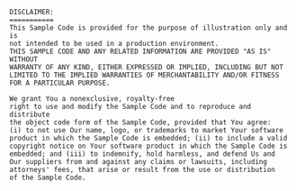     DISCLAIMER:
    ===========
    This Sample Code is provided for the purpose of illustration only and is
    not intended to be used in a production environment.  
    THIS SAMPLE CODE AND ANY RELATED INFORMATION ARE PROVIDED "AS IS" WITHOUT
    WARRANTY OF ANY KIND, EITHER EXPRESSED OR IMPLIED, INCLUDING BUT NOT
    LIMITED TO THE IMPLIED WARRANTIES OF MERCHANTABILITY AND/OR FITNESS
    FOR A PARTICULAR PURPOSE.  

    We grant You a nonexclusive, royalty-free
    right to use and modify the Sample Code and to reproduce and distribute
    the object code form of the Sample Code, provided that You agree:
    (i) to not use Our name, logo, or trademarks to market Your software
    product in which the Sample Code is embedded; (ii) to include a valid
    copyright notice on Your software product in which the Sample Code is
    embedded; and (iii) to indemnify, hold harmless, and defend Us and
    Our suppliers from and against any claims or lawsuits, including
    attorneys' fees, that arise or result from the use or distribution
    of the Sample Code.
